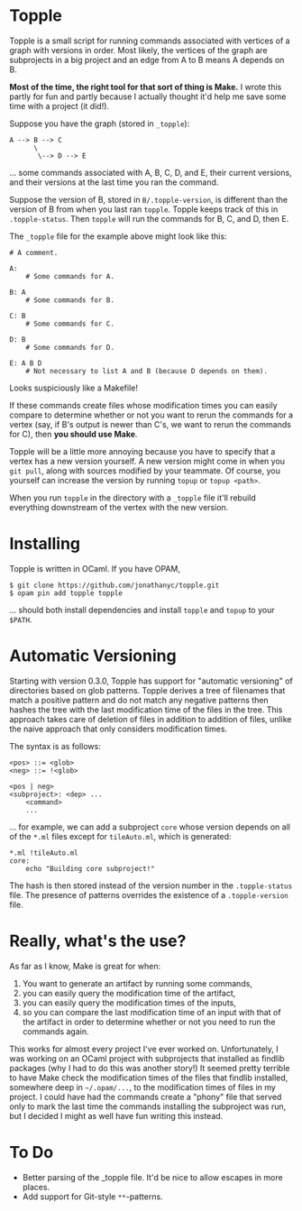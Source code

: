 # Topple

Topple is a small script for running commands associated with vertices of a graph with versions in order.
Most likely, the vertices of the graph are subprojects in a big project and an edge from A to B means A depends on B.

**Most of the time, the right tool for that sort of thing is Make.**
I wrote this partly for fun and partly because I actually thought it'd help me save some time with a project (it did!).

Suppose you have the graph (stored in `_topple`):

    A --> B --> C
          \
           \--> D --> E

... some commands associated with A, B, C, D, and E, their current versions, and their versions at the last time you ran the command.

Suppose the version of B, stored in `B/.topple-version`, is different than the version of B from when you last ran `topple`.
Topple keeps track of this in `.topple-status`.
Then `topple` will run the commands for B, C, and D, then E.

The `_topple` file for the example above might look like this:

    # A comment.

    A:
        # Some commands for A.

    B: A
        # Some commands for B.

    C: B
        # Some commands for C.

    D: B
        # Some commands for D.

    E: A B D
        # Not necessary to list A and B (because D depends on them).

Looks suspiciously like a Makefile!

If these commands create files whose modification times you can easily compare to determine whether or not you want to rerun the commands for a vertex (say, if B's output is newer than C's, we want to rerun the commands for C), then **you should use Make**.

Topple will be a little more annoying because you have to specify that a vertex has a new version yourself.
A new version might come in when you `git pull`, along with sources modified by your teammate. 
Of course, you yourself can increase the version by running `topup` or `topup <path>`.

When you run `topple` in the directory with a `_topple` file it'll rebuild everything downstream of the vertex with the new version.

# Installing

Topple is written in OCaml. If you have OPAM,

    $ git clone https://github.com/jonathanyc/topple.git
    $ opam pin add topple topple

... should both install dependencies and install `topple` and `topup` to your `$PATH`.

# Automatic Versioning

Starting with version 0.3.0, Topple has support for "automatic versioning" of directories based on glob patterns.
Topple derives a tree of filenames that match a positive pattern and do not match any negative patterns then hashes the tree with the last modification time of the files in the tree.
This approach takes care of deletion of files in addition to addition of files, unlike the naive approach that only considers modification times.

The syntax is as follows:

    <pos> ::= <glob>
    <neg> ::= !<glob>
    
    <pos | neg>
    <subproject>: <dep> ...
        <command>
        ...

... for example, we can add a subproject `core` whose version depends on all of the `*.ml` files except for `tileAuto.ml`, which is generated:

    *.ml !tileAuto.ml
    core:
        echo "Building core subproject!"

The hash is then stored instead of the version number in the `.topple-status` file.
The presence of patterns overrides the existence of a `.topple-version` file.

# Really, what's the use?

As far as I know, Make is great for when:

1. You want to generate an artifact by running some commands,
2. you can easily query the modification time of the artifact,
3. you can easily query the modification times of the inputs,
4. so you can compare the last modification time of an input with that of the artifact in order to determine whether or not you need to run the commands again.

This works for almost every project I've ever worked on. Unfortunately, I was working on an OCaml project with subprojects that installed as findlib packages (why I had to do this was another story!)
It seemed pretty terrible to have Make check the modification times of the files that findlib installed, somewhere deep in `~/.opam/...`, to the modification times of files in my project.
I could have had the commands create a "phony" file that served only to mark the last time the commands installing the subproject was run, but I decided I might as well have fun writing this instead.

# To Do

- Better parsing of the _topple file. It'd be nice to allow escapes in more places.
- Add support for Git-style `**`-patterns.
